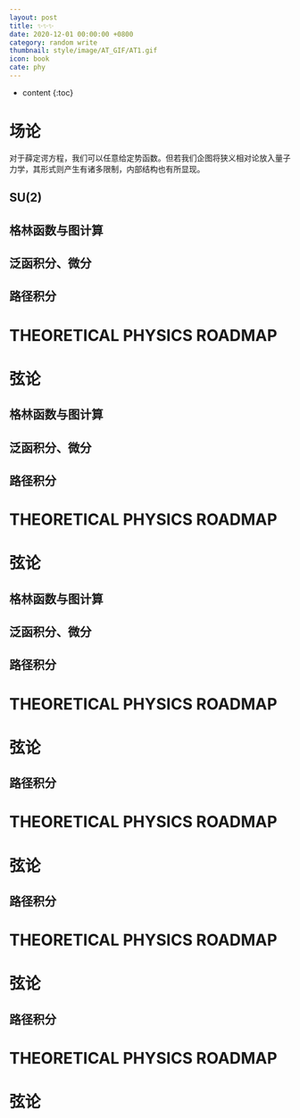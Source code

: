 ```yaml
---
layout: post
title: ✨✨✨
date: 2020-12-01 00:00:00 +0800
category: random write
thumbnail: style/image/AT_GIF/AT1.gif
icon: book
cate: phy
---
```


* content
{:toc}



# 场论

对于薛定谔方程，我们可以任意给定势函数。但若我们企图将狭义相对论放入量子力学，其形式则产生有诸多限制，内部结构也有所显现。

## SU(2)

## 格林函数与图计算


## 泛函积分、微分



## 路径积分




# THEORETICAL PHYSICS ROADMAP



# 弦论




## 格林函数与图计算


## 泛函积分、微分



## 路径积分




# THEORETICAL PHYSICS ROADMAP



# 弦论

## 格林函数与图计算


## 泛函积分、微分



## 路径积分




# THEORETICAL PHYSICS ROADMAP



# 弦论




## 路径积分




# THEORETICAL PHYSICS ROADMAP



# 弦论




## 路径积分




# THEORETICAL PHYSICS ROADMAP



# 弦论




## 路径积分




# THEORETICAL PHYSICS ROADMAP



# 弦论


